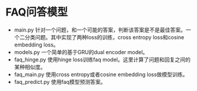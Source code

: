 # FAQ问答模型

- main.py 针对一个问题，和一个可能的答案，判断该答案是不是最佳答案。一个二分类问题。其中实现了两种loss的训练，cross entropy loss和cosine embedding loss。
- models.py 一个简单的基于GRU的dual encoder model。
- faq_hinge.py 使用hinge loss训练faq model。这里计算了问题和回复之间的某种相似度。
- faq_main.py 使用cross entropy或者cosine embedding loss做模型训练。
- faq_predict.py 使用faq模型预测答案。
